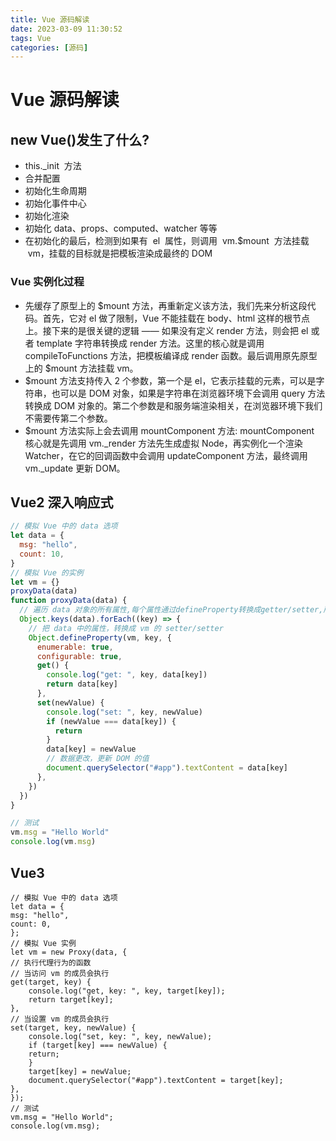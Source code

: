 ```yaml
---
title: Vue 源码解读
date: 2023-03-09 11:30:52
tags: Vue
categories: [源码]
---
```


# Vue 源码解读

## new Vue()发生了什么?

- this.\_init  方法
- 合并配置
- 初始化生命周期
- 初始化事件中心
- 初始化渲染
- 初始化 data、props、computed、watcher 等等
- 在初始化的最后，检测到如果有  el  属性，则调用  vm.$mount  方法挂载  vm，挂载的目标就是把模板渲染成最终的 DOM

### Vue 实例化过程

- 先缓存了原型上的 $mount 方法，再重新定义该方法，我们先来分析这段代码。首先，它对 el 做了限制，Vue 不能挂载在 body、html 这样的根节点上。接下来的是很关键的逻辑 —— 如果没有定义 render 方法，则会把 el 或者 template 字符串转换成 render 方法。这里的核心就是调用 compileToFunctions 方法，把模板编译成 render 函数。最后调用原先原型上的 $mount 方法挂载 vm。
- $mount 方法支持传入 2 个参数，第一个是 el，它表示挂载的元素，可以是字符串，也可以是 DOM 对象，如果是字符串在浏览器环境下会调用 query 方法转换成 DOM 对象的。第二个参数是和服务端渲染相关，在浏览器环境下我们不需要传第二个参数。
- $mount 方法实际上会去调用 mountComponent 方法: mountComponent 核心就是先调用 vm.\_render 方法先生成虚拟 Node，再实例化一个渲染 Watcher，在它的回调函数中会调用 updateComponent 方法，最终调用 vm.\_update 更新 DOM。

## Vue2 深入响应式

```js
// 模拟 Vue 中的 data 选项
let data = {
  msg: "hello",
  count: 10,
}
// 模拟 Vue 的实例
let vm = {}
proxyData(data)
function proxyData(data) {
  // 遍历 data 对象的所有属性,每个属性通过defineProperty转换成getter/setter,所以性能较差
  Object.keys(data).forEach((key) => {
    // 把 data 中的属性，转换成 vm 的 setter/setter
    Object.defineProperty(vm, key, {
      enumerable: true,
      configurable: true,
      get() {
        console.log("get: ", key, data[key])
        return data[key]
      },
      set(newValue) {
        console.log("set: ", key, newValue)
        if (newValue === data[key]) {
          return
        }
        data[key] = newValue
        // 数据更改，更新 DOM 的值
        document.querySelector("#app").textContent = data[key]
      },
    })
  })
}

// 测试
vm.msg = "Hello World"
console.log(vm.msg)
```

## Vue3

```JS
// 模拟 Vue 中的 data 选项
let data = {
msg: "hello",
count: 0,
};
// 模拟 Vue 实例
let vm = new Proxy(data, {
// 执行代理行为的函数
// 当访问 vm 的成员会执行
get(target, key) {
    console.log("get, key: ", key, target[key]);
    return target[key];
},
// 当设置 vm 的成员会执行
set(target, key, newValue) {
    console.log("set, key: ", key, newValue);
    if (target[key] === newValue) {
    return;
    }
    target[key] = newValue;
    document.querySelector("#app").textContent = target[key];
},
});
// 测试
vm.msg = "Hello World";
console.log(vm.msg);
```
